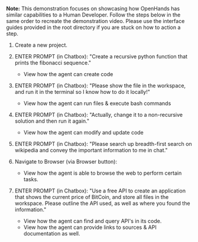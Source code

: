 **Note:**
This demonstration focuses on showcasing how OpenHands has similar capabilities to a Human Developer.
Follow the steps below in the same order to recreate the demonstration video.
Please use the interface guides provided in the root directory if you are stuck on how to action a step.

1. Create a new project.

2. ENTER PROMPT (in Chatbox): "Create a recursive python function that prints the fibonacci sequence."
    - View how the agent can create code

3. ENTER PROMPT (in Chatbox): "Please show the file in the workspace, and run it in the terminal so I know how to do it locally!"
    - View how the agent can run files & execute bash commands

4. ENTER PROMPT (in Chatbox): "Actually, change it to a non-recursive solution and then run it again."
    - View how the agent can modify and update code

5. ENTER PROMPT (in Chatbox): "Please search up breadth-first search on wikipedia and convey the important information to me in chat."

6. Navigate to Browser (via Browser button):
    - View how the agent is able to browse the web to perform certain tasks.

7. ENTER PROMPT (in Chatbox): "Use a free API to create an application that shows the current price of BitCoin, and store all files in the workspace. Please outline the API used, as well as where you found the information."
    - View how the agent can find and query API's in its code.
    - View how the agent can provide links to sources & API documentation as well.
